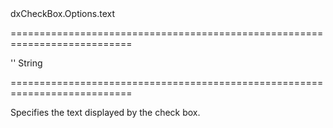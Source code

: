 <!--id-->dxCheckBox.Options.text<!--/id-->
===========================================================================
<!--default-->''<!--/default-->
<!--type-->String<!--/type-->
===========================================================================

<!--shortDescription-->
Specifies the text displayed by the check box.
<!--/shortDescription-->

<!--fullDescription-->

<!--/fullDescription-->